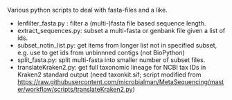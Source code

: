 Various python scripts to deal with fasta-files and a like.

* lenfilter_fasta.py : filter a (multi-)fasta file based sequence length. 
* extract_sequences.py: subset a multi-fasta or genbank file given a list of ids.
* subset_notin_list.py: get items from longer list not in specified subset, e.g. use to get ids from unbinnned contigs (not BioPython)
* split_fasta.py: split multi-fasta into smaller number of subset files.
* translateKraken2.py: get full taxonomic lineage for NCBI tax IDs in Kraken2 standard output (need taxonkit.sif; script modified from https://raw.githubusercontent.com/microbialman/MetaSequencing/master/workflow/scripts/translateKraken2.py)